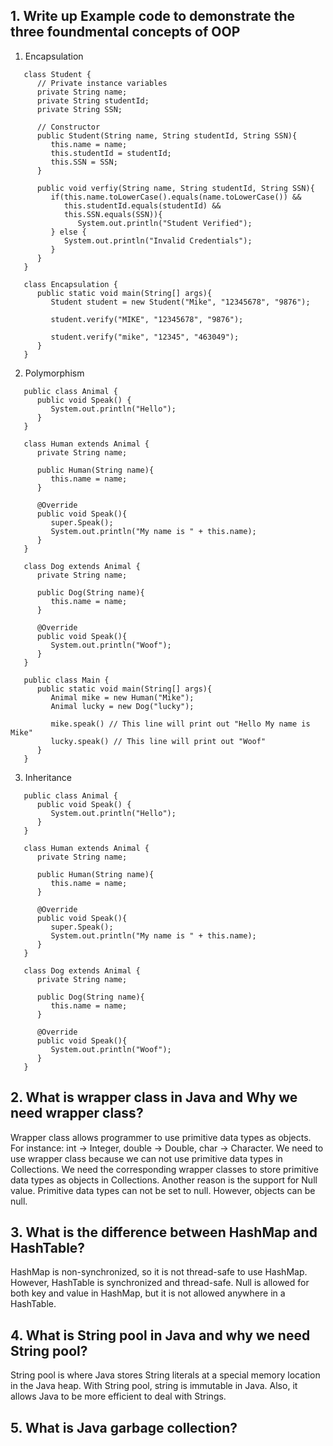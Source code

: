 ## 1. Write up Example code to demonstrate the three foundmental concepts of OOP

1. Encapsulation
```
   class Student {
      // Private instance variables
      private String name;
      private String studentId;
      private String SSN;

      // Constructor
      public Student(String name, String studentId, String SSN){
         this.name = name;
         this.studentId = studentId;
         this.SSN = SSN;
      }

      public void verfiy(String name, String studentId, String SSN){
         if(this.name.toLowerCase().equals(name.toLowerCase()) &&
            this.studentId.equals(studentId) && 
            this.SSN.equals(SSN)){
               System.out.println("Student Verified");
         } else {
            System.out.println("Invalid Credentials");
         }
      }
   }

   class Encapsulation {
      public static void main(String[] args){
         Student student = new Student("Mike", "12345678", "9876");

         student.verify("MIKE", "12345678", "9876");

         student.verify("mike", "12345", "463049");
      }
   }
```

2. Polymorphism
```
   public class Animal {
      public void Speak() {
         System.out.println("Hello");
      }
   }

   class Human extends Animal {
      private String name;
      
      public Human(String name){
         this.name = name;
      }

      @Override
      public void Speak(){
         super.Speak();
         System.out.println("My name is " + this.name);
      }
   }

   class Dog extends Animal {
      private String name;

      public Dog(String name){
         this.name = name;
      }

      @Override
      public void Speak(){
         System.out.println("Woof");
      }
   }

   public class Main {
      public static void main(String[] args){
         Animal mike = new Human("Mike");
         Animal lucky = new Dog("lucky");

         mike.speak() // This line will print out "Hello My name is Mike"
         lucky.speak() // This line will print out "Woof"
      }
   }
```

3. Inheritance
```
   public class Animal {
      public void Speak() {
         System.out.println("Hello");
      }
   }

   class Human extends Animal {
      private String name;
      
      public Human(String name){
         this.name = name;
      }

      @Override
      public void Speak(){
         super.Speak();
         System.out.println("My name is " + this.name);
      }
   }

   class Dog extends Animal {
      private String name;

      public Dog(String name){
         this.name = name;
      }

      @Override
      public void Speak(){
         System.out.println("Woof");
      }
   }
```

## 2. What is wrapper class in Java and Why we need wrapper class?
Wrapper class allows programmer to use primitive data types as objects. For instance: int -> Integer, double -> Double, char -> Character. 
We need to use wrapper class because we can not use primitive data types in Collections. We need the corresponding wrapper classes to store primitive data types as objects in Collections. Another reason is the support for Null value. Primitive data types can not be set to null. However, objects can be null.

## 3. What is the difference between HashMap and HashTable?
HashMap is non-synchronized, so it is not thread-safe to use HashMap. However, HashTable is synchronized and thread-safe. Null is allowed for both key and value in HashMap, but it is not allowed anywhere in a HashTable. 

## 4. What is String pool in Java and why we need String pool?
String pool is where Java stores String literals at a special memory location in the Java heap. With String pool, string is immutable in Java. Also, it allows Java to be more efficient to deal with Strings.

## 5. What is Java garbage collection?